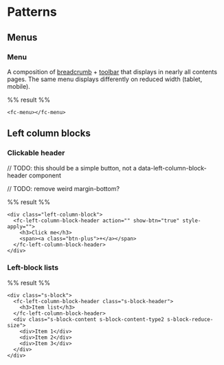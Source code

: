 # Patterns

## Menus

### Menu

A composition of [breadcrumb](/dev/style/guide#breadcrumb) + [toolbar](/dev/style/guide#toolbar) that displays in nearly all contents pages. 
The same menu displays differently on reduced width (tablet, mobile).

%% result %%
```
<fc-menu></fc-menu>
```

## Left column blocks

### Clickable header

// TODO: this should be a simple button, not a data-left-column-block-header component

// TODO: remove weird margin-bottom?

%% result %%
```
<div class="left-column-block">
  <fc-left-column-block-header action="" show-btn="true" style-apply="">
    <h3>Click me</h3>
    <span><a class="btn-plus">+</a></span>
  </fc-left-column-block-header>
</div>
```
### Left-block lists

%% result %%
```
<div class="s-block">
  <fc-left-column-block-header class="s-block-header">
    <h3>Item list</h3>
  </fc-left-column-block-header>
  <div class="s-block-content s-block-content-type2 s-block-reduce-size">
    <div>Item 1</div>
    <div>Item 2</div>
    <div>Item 3</div>
  </div>
</div>
```
